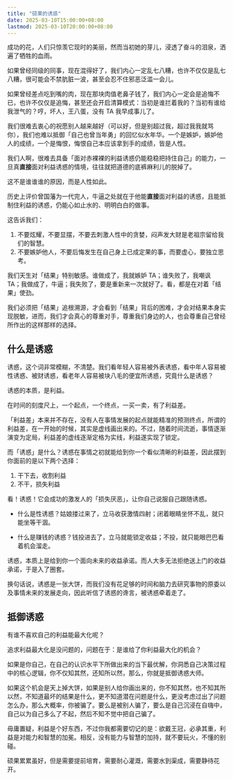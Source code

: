 ```yaml
---
title: "硕果的诱惑"
date: 2025-03-10T15:00:00+08:00
lastmod: 2025-03-10T20:00:00+08:00
---
```


成功的花，人们只惊羡它现时的美丽，然而当初她的芽儿，浸透了奋斗的泪泉，洒遍了牺牲的血雨。

<!--more-->

如果曾经同级的同事，现在混得好了，我们内心一定乱七八糟，也许不仅仅是乱七八糟，很可能会不禁肮脏一波，甚至会忍不住邪恶泛滥一会儿。

如果曾经差点吃到嘴的肉，现在那块肉值老鼻子钱了，我们内心一定会是追悔不已，也许不仅仅是追悔，甚至还会开启清算模式：当初是谁拦着我的？当初有谁给我泄气的？哼，坏人，王八蛋，没有 TA 我早成事儿了。

我们很难去衷心的祝愿别人越来越好（可以好，但是别超过我，超过我我就骂你），我们也难以抵御「自己也曾当年勇」的回忆似水年华。一个是嫉妒，嫉妒他人的成绩，一个是悔恨，悔恨自己本应该拿到手的成绩，皆是人性。

我们人啊，很难去具备「面对赤裸裸的利益诱惑仍能稳稳把持住自己」的能力，一旦真**直接**面对利益诱惑的情境，往往就把道德的底裤麻利儿的脱掉了。

这不是谁谁谁的原因，而是人性如此。

历史上评价曾国藩为一代完人，牛逼之处就在于他能**直接**面对利益的诱惑，且能抵制住利益的诱惑，仍能心如止水的、明明白白的做事。

这告诉我们：

1. 不要炫耀，不要显摆，不要去刺激人性中的贪婪，闷声发大财是老祖宗留给我们的智慧。
2. 不要嫉妒他人，不要后悔发生在自己身上已成定果的事，而要虚心，要独立思考。

我们天生对「结果」特别敏感。谁做成了，我就嫉妒 TA；谁失败了，我嘲讽 TA；我做成了，牛逼；我失败了，要是重新来一次就好了。看，都是在对着「结果」使劲。

我们必须把「结果」追根溯源，才会看到「结果」背后的困难，才会对结果本身实现脱敏，进而，我们才会真心的尊重对手，尊重我们身边的人，也会尊重自己曾经所作出的这样那样的选择。

## 什么是诱惑

诱惑，这个词非常模糊，不清楚。我们看年轻人容易被外表诱惑，看中年人容易被性诱惑、被财诱惑，看老年人容易被块八毛的便宜所诱惑，究竟什么是诱惑？

诱惑的本质，是利益。

在时间的刻度尺上，一个起点，一个终点，一买一卖，有了利益差。

「利益差」本来并不存在，没有人在事情发展的起点就能精准的预测终点，所谓的利益差，在一开始的时候，其实是虚线画出来的。不过，随着时间流逝，事情逐渐演变为定局，利益差的虚线逐渐定格为实线，利益遂实现了锁定。

而「诱惑」是什么？诱惑在事情之初就能给到你一个看似清晰的利益差，因此摆到你面前的是以下两个选择：

1. 干下去，收割利益
2. 不干，损失利益

看！诱惑！它会成功的激发人的「损失厌恶」，让你自己说服自己跟随诱惑。

- 什么是性诱惑？姑娘搂过来了，立马收获激情四射；闭着眼睛坐怀不乱，就只能坐等干涸。

- 什么是赚钱的诱惑？钱投进去了，立马就能锁定收益；不投，就只能眼巴巴看着机会溜走。

诱惑，本质上是给到你一个面向未来的收益承诺。而人大多无法拒绝送上门的收益承诺，于是入了圈套。

换句话说，诱惑是一张大饼，而我们没有花足够的时间和脑力去研究事物的原委以及事情未来的发展走向，因此听信了诱惑的谗言，被诱惑牵着走了。

## 抵御诱惑

有谁不喜欢自己的利益能最大化呢？

追求利益最大化是没问题的，问题在于：是谁给了你利益最大化的机会？

如果是你自己，在自己的认识水平下所做出来的当下最优解，你洞悉自己决策过程中的核心逻辑，你不仅知其然，还知所以然，那么，你就是抵御诱惑大师。

如果这个机会是天上掉大饼，如果是别人给你画出来的，你不知其然，也不知其所以然，不知道最坏的结果是什么，更不知道潜在问题是什么，更没考虑过出了问题怎么办，那么大概率，你被骗了。要么是被别人骗了，要么是自己沉浸在自嗨中，自己以为自己多么了不起，然后不知不觉中把自己骗了。

毋庸置疑，利益是个好东西，不过你我都需要切记的是：欲戴王冠，必承其重，利益是对能力和智慧的加冕。相反，没有能力与智慧的加持，就不要玩火，不懂的别碰。

硕果累累虽好，但是需要提前培育，需要耐心灌溉，需要水到渠成，需要静待花开。